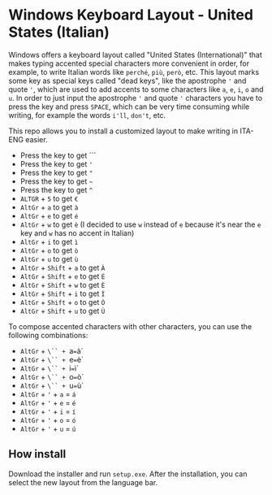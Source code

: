 # Windows Keyboard Layout - United States (Italian)
Windows offers a keyboard layout called "United States (International)" that makes typing accented special characters more convenient in order, for example, to write Italian words like `perché`, `più`, `però`, etc. 
This layout marks some key as special keys called "dead keys", like the apostrophe `'` and quote `'`, which are used to add accents to some characters like `a`, `e`, `i`, `o` and `u`.
In order to just input the apostrophe `'` and quote `'` characters you have to press the key and press `SPACE`, which can be very time consuming while writing, for example the words `i'll`, `don't`, etc.

This repo allows you to install a customized layout to make writing in ITA-ENG easier.

- Press the key to get `\``
- Press the key to get `'`
- Press the key to get `"`
- Press the key to get `~`
- Press the key to get `^`
- `ALTGR` + `5` to get `€`
- `AltGr` + `a` to get `à`
- `AltGr` + `e` to get `é`
- `AltGr` + `w` to get `è` (I decided to use `w` instead of `e` because it's near the `e` key and `w` has no accent in Italian)
- `AltGr` + `i` to get `ì`
- `AltGr` + `o` to get `ò`
- `AltGr` + `u` to get `ù`
- `AltGr` + `Shift` + `a` to get `À`
- `AltGr` + `Shift` + `e` to get `É`
- `AltGr` + `Shift` + `w` to get `È`
- `AltGr` + `Shift` + `i` to get `Ì`
- `AltGr` + `Shift` + `o` to get `Ò`
- `AltGr` + `Shift` + `u` to get `Ù`

To compose accented characters with other characters, you can use the following combinations:
- `AltGr` + `\`` + `a` = `à`
- `AltGr` + `\`` + `e` = `è`
- `AltGr` + `\`` + `i` = `ì`
- `AltGr` + `\`` + `o` = `ò`
- `AltGr` + `\`` + `u` = `ù`
- `AltGr` + `'` + `a` = `á`
- `AltGr` + `'` + `e` = `é`
- `AltGr` + `'` + `i` = `í`
- `AltGr` + `'` + `o` = `ó`
- `AltGr` + `'` + `u` = `ú`

## How install
Download the installer and run `setup.exe`. After the installation, you can select the new layout from the language bar.
